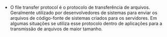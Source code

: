 -  O file transfer protocol é o protocolo de transferência de arquivos. Geralmente utilizado por desenvolvedores de sistemas para enviar os arquivos de código-fonte de sistemas criados para os servidores. Em algumas situações se utiliza esse protocolo dentro de aplicações para a transmissão de arquivos de maior tamanho.